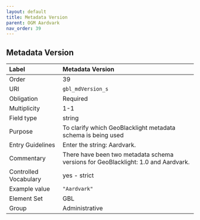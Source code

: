 ```yaml
---
layout: default
title: Metadata Version
parent: OGM Aardvark
nav_order: 39
---
```


## Metadata Version

| Label                 | Metadata Version |
|:----------------------|:-----------------|
| Order                 | 39 |
| URI                   | `gbl_mdVersion_s` |
| Obligation            | Required |
| Multiplicity          | 1-1 |
| Field type            | string |
| Purpose               | To clarify which GeoBlacklight metadata schema is being used                      |
| Entry Guidelines      | Enter the string: Aardvark. |
| Commentary            | There have been two metadata schema versions for GeoBlacklight: 1.0 and Aardvark. |
| Controlled Vocabulary | yes - strict |
| Example value         | `"Aardvark"` |
| Element Set           | GBL |
| Group                 | Administrative |
